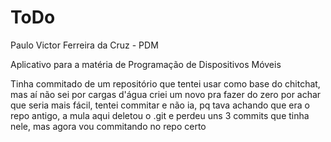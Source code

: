 # ToDo

Paulo Victor Ferreira da Cruz - PDM

Aplicativo para a matéria de Programação de Dispositivos Móveis










Tinha commitado de um repositório que tentei usar como base do chitchat, 
mas aí não sei por cargas d'água criei um novo pra fazer do zero por achar que seria mais fácil,
tentei commitar e não ia, pq tava achando que era o repo antigo, a mula aqui deletou o .git e
perdeu uns 3 commits que tinha nele, mas agora vou commitando no repo certo
